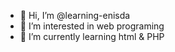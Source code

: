 - 👋 Hi, I’m @learning-enisda
- 👀 I’m interested in web programing
- 🌱 I’m currently learning html & PHP

<!---
learning-enisda/learning-enisda is a ✨ special ✨ repository because its `README.md` (this file) appears on your GitHub profile.
You can click the Preview link to take a look at your changes.
--->
